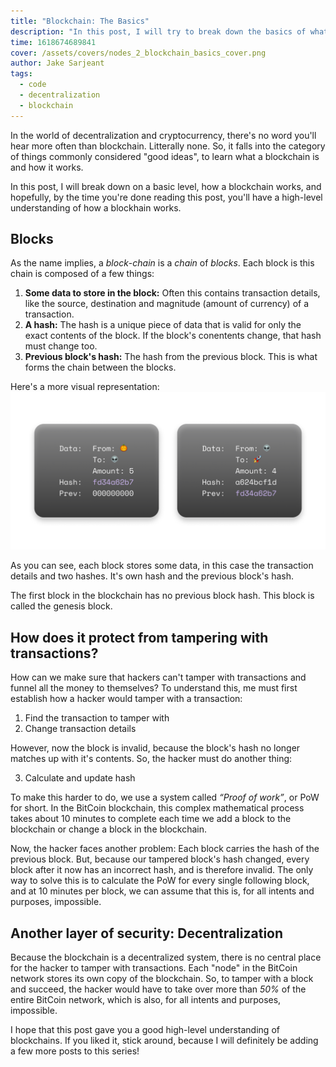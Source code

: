 ```yaml
---
title: "Blockchain: The Basics"
description: "In this post, I will try to break down the basics of what blockchains are, and how they work. This post lays the basis for many posts to come in my series “Nodes: The magic of the decentralized web”"
time: 1618674689841
cover: /assets/covers/nodes_2_blockchain_basics_cover.png
author: Jake Sarjeant
tags:
  - code
  - decentralization
  - blockchain
---
```


In the world of decentralization and cryptocurrency, there's no word you'll hear more often than blockchain. Litterally none. So, it falls into the category of things commonly considered "good ideas", to learn what a blockchain is and how it works.

In this post, I will break down on a basic level, how a blockchain works, and hopefully, by the time you're done reading this post, you'll have a high-level understanding of how a blockhain works.

## Blocks
As the name implies, a *block*-*chain* is a *chain* of *blocks*. Each block is this chain is composed of a few things:

1. **Some data to store in the block:** Often this contains transaction details, like the source, destination and magnitude (amount of currency) of a transaction.
2. **A hash:** The hash is a unique piece of data that is valid for only the exact contents of the block. If the block's conentents change, that hash must change too.
3. **Previous block's hash:** The hash from the previous block. This is what forms the chain between the blocks.

Here's a more visual representation:
![A block on a blockchain](/assets/images/blockchain_block.png)

As you can see, each block stores some data, in this case the transaction details and two hashes. It's own hash and the previous block's hash.

The first block in the blockchain has no previous block hash. This block is called the genesis block.

## How does it protect from tampering with transactions?
How can we make sure that hackers can't tamper with transactions and funnel all the money to themselves? To understand this, me must first establish how a hacker would tamper with a transaction:

1. Find the transaction to tamper with
2. Change transaction details

However, now the block is invalid, because the block's hash no longer matches up with it's contents. So, the hacker must do another thing:

3. Calculate and update hash

To make this harder to do, we use a system called *“Proof of work”*, or PoW for short. In the BitCoin blockchain, this complex mathematical process takes about 10 minutes to complete each time we add a block to the blockchain or change a block in the blockchain.

Now, the hacker faces another problem: Each block carries the hash of the previous block. But, because our tampered block's hash changed, every block after it now has an incorrect hash, and is therefore invalid. The only way to solve this is to calculate the PoW for every single following block, and at 10 minutes per block, we can assume that this is, for all intents and purposes, impossible.

## Another layer of security: Decentralization
Because the blockchain is a decentralized system, there is no central place for the hacker to tamper with transactions. Each "node" in the BitCoin network stores its own copy of the blockchain. So, to tamper with a block and succeed, the hacker would have to take over more than *50%* of the entire BitCoin network, which is also, for all intents and purposes, impossible.

I hope that this post gave you a good high-level understanding of blockchains. If you liked it, stick around, because I will definitely be adding a few more posts to this series!